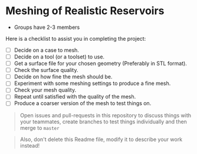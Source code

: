 # Meshing of Realistic Reservoirs

- Groups have 2-3 members

Here is a checklist to assist you in completing the project:

- [ ] Decide on a case to mesh.
- [ ] Decide on a tool (or a toolset) to use.
- [ ] Get a surface file for your chosen geometry (Preferably in STL format).
- [ ] Check the surface quality.
- [ ] Decide on how fine the mesh should be.
- [ ] Experiment with some meshing settings to produce a fine mesh.
- [ ] Check your mesh quality.
- [ ] Repeat until satisfied with the quality of the mesh.
- [ ] Produce a coarser version of the mesh to test things on.

> Open issues and pull-requests in this repository to discuss things with your teammates, 
> create branches to test things individually and then merge to `master`

> Also, don't delete this Readme file, modify it to describe your work instead!
